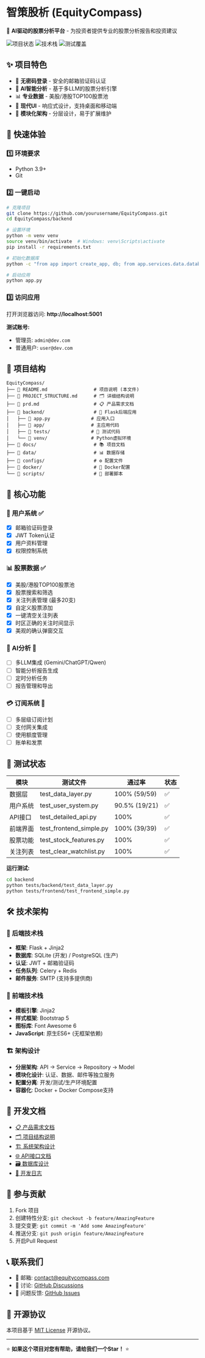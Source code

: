 # 智策股析 (EquityCompass)

🚀 **AI驱动的股票分析平台** - 为投资者提供专业的股票分析报告和投资建议

![项目状态](https://img.shields.io/badge/状态-开发中-orange) ![技术栈](https://img.shields.io/badge/技术栈-Flask+Jinja2-blue) ![测试覆盖](https://img.shields.io/badge/测试覆盖-98%25-brightgreen)

## ✨ 项目特色

- 🔐 **无密码登录** - 安全的邮箱验证码认证
- 🤖 **AI智能分析** - 基于多LLM的股票分析引擎
- 📊 **专业数据** - 美股/港股TOP100股票池
- 📱 **现代UI** - 响应式设计，支持桌面和移动端
- 🔧 **模块化架构** - 分层设计，易于扩展维护

## 🚀 快速体验

### 1️⃣ 环境要求
- Python 3.9+
- Git

### 2️⃣ 一键启动
```bash
# 克隆项目
git clone https://github.com/yourusername/EquityCompass.git
cd EquityCompass/backend

# 设置环境
python -m venv venv
source venv/bin/activate  # Windows: venv\Scripts\activate
pip install -r requirements.txt

# 初始化数据库
python -c "from app import create_app, db; from app.services.data.database_service import DatabaseService; app = create_app('development'); app.app_context().push(); db_service = DatabaseService(db.session); db_service.initialize_database()"

# 启动应用
python app.py
```

### 3️⃣ 访问应用
打开浏览器访问: **http://localhost:5001**

**测试账号:**
- 管理员: `admin@dev.com`
- 普通用户: `user@dev.com`

## 📁 项目结构

```
EquityCompass/
├── 📄 README.md                 # 项目说明 (本文件)
├── 📄 PROJECT_STRUCTURE.md      # 🗂️ 详细结构说明
├── 📄 prd.md                    # 📋 产品需求文档
├── 📁 backend/                  # 🐍 Flask后端应用
│   ├── 📄 app.py               # 应用入口
│   ├── 📁 app/                 # 主应用代码
│   ├── 📁 tests/               # 🧪 测试代码
│   └── 📁 venv/                # Python虚拟环境
├── 📁 docs/                     # 📚 项目文档
├── 📁 data/                     # 📊 数据存储
├── 📁 configs/                  # ⚙️ 配置文件
├── 📁 docker/                   # 🐳 Docker配置
└── 📁 scripts/                  # 🔧 部署脚本
```

## 🎯 核心功能

### 👤 用户系统 ✅
- [x] 邮箱验证码登录
- [x] JWT Token认证
- [x] 用户资料管理
- [x] 权限控制系统

### 📊 股票数据 ✅
- [x] 美股/港股TOP100股票池
- [x] 股票搜索和筛选
- [x] 关注列表管理 (最多20支)
- [x] 自定义股票添加
- [x] 一键清空关注列表
- [x] 时区正确的关注时间显示
- [x] 美观的确认弹窗交互

### 🤖 AI分析 🚧
- [ ] 多LLM集成 (Gemini/ChatGPT/Qwen)
- [ ] 智能分析报告生成
- [ ] 定时分析任务
- [ ] 报告管理和导出

### 💳 订阅系统 📅
- [ ] 多层级订阅计划
- [ ] 支付网关集成
- [ ] 使用额度管理
- [ ] 账单和发票

## 🧪 测试状态

| 模块 | 测试文件 | 通过率 | 状态 |
|------|----------|--------|------|
| 数据层 | test_data_layer.py | 100% (59/59) | ✅ |
| 用户系统 | test_user_system.py | 90.5% (19/21) | ✅ |
| API接口 | test_detailed_api.py | 100% | ✅ |
| 前端界面 | test_frontend_simple.py | 100% (39/39) | ✅ |
| 股票功能 | test_stock_features.py | 100% | ✅ |
| 关注列表 | test_clear_watchlist.py | 100% | ✅ |

**运行测试:**
```bash
cd backend
python tests/backend/test_data_layer.py
python tests/frontend/test_frontend_simple.py
```

## 🛠️ 技术架构

### 🐍 后端技术栈
- **框架**: Flask + Jinja2
- **数据库**: SQLite (开发) / PostgreSQL (生产)
- **认证**: JWT + 邮箱验证码
- **任务队列**: Celery + Redis
- **邮件服务**: SMTP (支持多提供商)

### 🎨 前端技术栈
- **模板引擎**: Jinja2
- **样式框架**: Bootstrap 5
- **图标库**: Font Awesome 6
- **JavaScript**: 原生ES6+ (无框架依赖)

### 🏗️ 架构设计
- **分层架构**: API → Service → Repository → Model
- **模块化设计**: 认证、数据、邮件等独立服务
- **配置分离**: 开发/测试/生产环境配置
- **容器化**: Docker + Docker Compose支持

## 📖 开发文档

- [📋 产品需求文档](./prd.md)
- [🗂️ 项目结构说明](./PROJECT_STRUCTURE.md)
- [🏗️ 系统架构设计](./docs/architecture/)
- [🌐 API接口文档](./docs/api/)
- [🗃️ 数据库设计](./docs/database/)
- [📝 开发日志](./docs/development-log.md)

## 🤝 参与贡献

1. Fork 项目
2. 创建特性分支: `git checkout -b feature/AmazingFeature`
3. 提交变更: `git commit -m 'Add some AmazingFeature'`
4. 推送分支: `git push origin feature/AmazingFeature`
5. 开启Pull Request

## 📞 联系我们

- 📧 邮箱: contact@equitycompass.com
- 💬 讨论: [GitHub Discussions](https://github.com/yourusername/EquityCompass/discussions)
- 🐛 问题反馈: [GitHub Issues](https://github.com/yourusername/EquityCompass/issues)

## 📜 开源协议

本项目基于 [MIT License](LICENSE) 开源协议。

---

⭐ **如果这个项目对您有帮助，请给我们一个Star！** ⭐